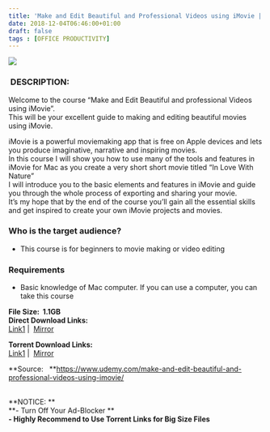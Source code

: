 ```yaml
---
title: 'Make and Edit Beautiful and Professional Videos using iMovie | [ 24.99$ Course For Free ]'
date: 2018-12-04T06:46:00+01:00
draft: false
tags : [OFFICE PRODUCTIVITY]
---
```


  

[![](https://4.bp.blogspot.com/-4XGpBxJBlG0/XAYRbnIMtJI/AAAAAAAAAY8/3eK2HxPwr-sLgJ4i435CT73l0Xz9afLtwCLcBGAs/s640/Make-and-Edit-Beautiful-and-Professional-Videos-using-iMovie.jpg)](https://4.bp.blogspot.com/-4XGpBxJBlG0/XAYRbnIMtJI/AAAAAAAAAY8/3eK2HxPwr-sLgJ4i435CT73l0Xz9afLtwCLcBGAs/s1600/Make-and-Edit-Beautiful-and-Professional-Videos-using-iMovie.jpg)

###  DESCRIPTION:

  

Welcome to the course “Make and Edit Beautiful and professional Videos using iMovie”.  
This will be your excellent guide to making and editing beautiful movies using iMovie.  

iMovie is a powerful moviemaking app that is free on Apple devices and lets you produce imaginative, narrative and inspiring movies.  
In this course I will show you how to use many of the tools and features in iMovie for Mac as you create a very short short movie titled “In Love With Nature”  
I will introduce you to the basic elements and features in iMovie and guide you through the whole process of exporting and sharing your movie.  
It’s my hope that by the end of the course you’ll gain all the essential skills and get inspired to create your own iMovie projects and movies.  

### Who is the target audience?

*   This course is for beginners to movie making or video editing

### Requirements

*   Basic knowledge of Mac computer. If you can use a computer, you can take this course

  
**File Size:  1.1GB**  
**Direct Download Links:**  
 [Link1](http://turboagram.com/18521555/videos-using-imovie-link1) |  [Mirror](http://turboagram.com/18521555/videos-using-imovie-link2)  
  
**Torrent Download Links:**  
 [Link1](http://turboagram.com/18521555/videos-using-imovie-torrent1) |  [Mirror](http://turboagram.com/18521555/videos-using-imovie-torrent2)  
  
  
**Source:   **https://www.udemy.com/make-and-edit-beautiful-and-professional-videos-using-imovie/  
   
  
**NOTICE: **  
**\- Turn Off Your Ad-Blocker **  
**\- Highly Recommend to Use Torrent Links for Big Size Files**
